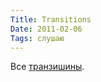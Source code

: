 ```yaml
---
Title: Transitions
Date: 2011-02-06
Tags: слушаю
---
```


<div class="text"><p>Все <a href="http://www.mixriot.com/content/john-digweed-transitions">транзишины</a>.</p></div>